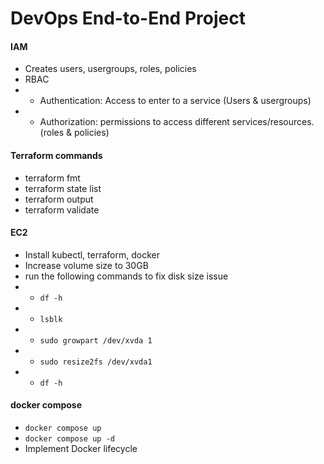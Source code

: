 # DevOps End-to-End Project

#### IAM 
- Creates users, usergroups, roles, policies
- RBAC
- - Authentication: Access to enter to a service (Users & usergroups)
- - Authorization: permissions to access different services/resources. (roles & policies)

#### Terraform commands
- terraform fmt
- terraform state list
- terraform output
- terraform validate


#### EC2
- Install kubectl, terraform, docker
- Increase volume size to 30GB
- run the following commands to fix disk size issue
- - `df -h`
- - `lsblk`
- - `sudo growpart /dev/xvda 1`
- - `sudo resize2fs /dev/xvda1`
- - `df -h`

#### docker compose
- `docker compose up`
- `docker compose up -d`
- Implement Docker lifecycle
